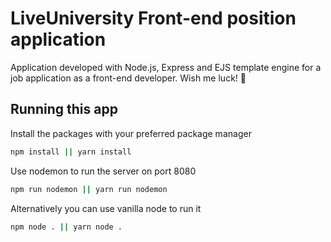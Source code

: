 # LiveUniversity Front-end position application

Application developed with Node.js, Express and EJS template engine for a job application as a front-end developer.
Wish me luck! 🤞

## Running this app
Install the packages with your preferred package manager 

```bash
npm install || yarn install
```

Use nodemon to run the server on port 8080
```bash
npm run nodemon || yarn run nodemon
```

Alternatively you can use vanilla node to run it
```bash
npm node . || yarn node .
```
